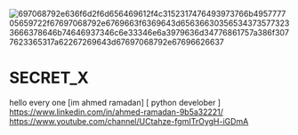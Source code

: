 ![697068792e636f6d2f6d656469612f4c3152317476493973766b495777705659722f67697068792e6769663f6369643d656366303565343735773233666378646b74646937346c6e33346e6a3979636d34776861757a386f3077623365317a62267269643d67697068792e67696626637](https://user-images.githubusercontent.com/90656786/207219069-61411f11-d344-4a96-89d7-c40547df1bc2.gif)
# SECRET_X
hello every one
[im ahmed ramadan]
[ python develober ]
https://www.linkedin.com/in/ahmed-ramadan-9b5a32221/
https://www.youtube.com/channel/UCtahze-fgmITrOygH-iGDmA
